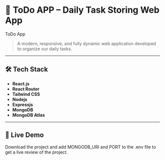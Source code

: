 # 🚀 ToDo APP – Daily Task Storing Web App

ToDo App
> A modern, responsive, and fully dynamic web application developed to organize our daily tasks.

---

## 🛠 Tech Stack
- **React.js**
- **React Router**
- **Tailwind CSS**
- **Nodejs**
- **Expressjs**
- **MongoDB**
- **MongoDB Atlas**

---

## 🔗 Live Demo
Download the project and add MONGODB_URI and PORT to the .env file to get a live review of the project.
